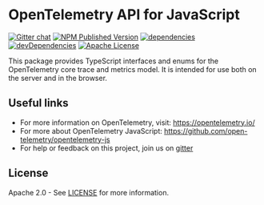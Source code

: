 # OpenTelemetry API for JavaScript
[![Gitter chat][gitter-image]][gitter-url]
[![NPM Published Version][npm-img]][npm-url]
[![dependencies][dependencies-image]][dependencies-url]
[![devDependencies][devDependencies-image]][devDependencies-url]
[![Apache License][license-image]][license-image]

This package provides TypeScript interfaces and enums for the OpenTelemetry core trace and metrics model. It is intended for use both on the server and in the browser.


## Useful links
- For more information on OpenTelemetry, visit: <https://opentelemetry.io/>
- For more about OpenTelemetry JavaScript: <https://github.com/open-telemetry/opentelemetry-js>
- For help or feedback on this project, join us on [gitter][gitter-url]

## License

Apache 2.0 - See [LICENSE][license-url] for more information.

[gitter-image]: https://badges.gitter.im/open-telemetry/opentelemetry-js.svg
[gitter-url]: https://gitter.im/open-telemetry/opentelemetry-node?utm_source=badge&utm_medium=badge&utm_campaign=pr-badge&utm_content=badge
[license-url]: https://github.com/open-telemetry/opentelemetry-js/blob/master/LICENSE
[license-image]: https://img.shields.io/badge/license-Apache_2.0-green.svg?style=flat
[dependencies-image]: https://david-dm.org/open-telemetry/opentelemetry-js/status.svg?path=packages/opentelemetry-types
[dependencies-url]: https://david-dm.org/open-telemetry/opentelemetry-js?path=packages%2Fopentelemetry-types
[devDependencies-image]: https://david-dm.org/open-telemetry/opentelemetry-js/dev-status.svg?path=packages/opentelemetry-types
[devDependencies-url]: https://david-dm.org/open-telemetry/opentelemetry-js?path=packages%2Fopentelemetry-types&type=dev
[npm-url]: https://www.npmjs.com/package/@opentelemetry/types
[npm-img]: https://badge.fury.io/js/%40opentelemetry%2Ftypes.svg
